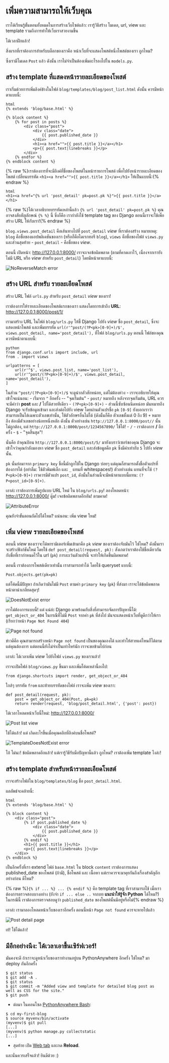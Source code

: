 # เพิ่มความสามารถให้เว็บคุณ

เราได้เรียนรู้ขั้นตอนทั้งหมดในการสร้างเว็บไซต์แล้ว: เรารู้วิธีสร้าง โมเดล, url, view และ template รวมถึงการทำให้เว็บเราสวยงามขึ้น

ได้เวลาฝึกแล้ว!

สิ่งแรกที่เราต้องการสำหรับบล็อกของเราคือ หน้าเว็บที่จะแสดงโพสต์หนึ่งโพสต์ของเรา ถูกไหม?

ซึ่งเรามีโมเดล `Post` แล้ว ดังนั้น เราไม่จำเป็นต้องเพิ่มอะไรลงไปใน `models.py`.

## สร้าง template ที่แสดงหน้ารายละเอียดของโพสต์

เราเริ่มด้วยการเพิ่มลิงค์ข้างในไฟล์ `blog/templates/blog/post_list.html` ดังนั้น ควรมีหน้าตาแบบนี้:

    html
    {% extends 'blog/base.html' %}
    
    {% block content %}
        {% for post in posts %}
            <div class="post">
                <div class="date">
                    {{ post.published_date }}
                </div>
                <h1><a href="">{{ post.title }}</a></h1>
                <p>{{ post.text|linebreaks }}</p>
            </div>
        {% endfor %}
    {% endblock content %}
    
    

{% raw %}เราต้องการที่จะมีลิงค์ที่ชื่อของโพสต์ในหน้ารายการโพสต์ เพื่อไปยังหน้ารายละเอียดของโพสต์ เปลี่ยนบรรทัด `<h1><a href="">{{ post.title }}</a></h1>` ให้เป็นแบบนี้:{% endraw %}

    html
    <h1><a href="{% url 'post_detail' pk=post.pk %}">{{ post.title }}</a></h1>
    

{% raw %}ได้เวลาอธิบายบรรทัดเหล่านี้แล้ว `{% url 'post_detail' pk=post.pk %}` คุณอาจสงสัยสัญลักษณ์ `{% %}` นี้ ซึ่งก็คือ เรากำลังใช้ template tag ของ Django ตอนนี้เราจะใช้เพื่อสร้าง URL ให้กับเรา!{% endraw %}

`blog.views.post_detail` คือเส้นทางไปที่ `post_detail` *view* ที่เราต้องสร้าง หมายเหตุ: `blog` คือชื่อของแอปพลิเคชันของเรา (หรือก็คือไดเรกทอรี `blog`), `views` คือชื่อของไฟล์ `views.py` และส่วนสุดท้าย - `post_detail` - คือชื่อของ *view*.

ตอนนี้ เปิดหน้า: http://127.0.0.1:8000/ เราจะเจอข้อผิดพลาด (ตามที่คาดเอาไว้, เนื่องจากเรายังไม่มี URL หรือ *view* สำหรับ `post_detail`) โดยมีหน้าตาแบบนี้:

![NoReverseMatch error][1]

 [1]: images/no_reverse_match2.png

## สร้าง URL สำหรับ รายละเอียดโพสต์

สร้าง URL ไฟล์ `urls.py` สำหรับ `post_detail` *view* ของเรา!

เราต้องการให้รายละเอียดของโพสต์แรกของเรา แสดงโดยการเข้าถึง **URL**: http://127.0.0.1:8000/post/1/

เรามาสร้าง URL ในไฟล์ `blog/urls.py` ให้ชี้ Django ไปยัง *view* ชื่อ `post_detail`, ซึ่งจะแสดงหน้าโพสต์ และเพิ่มบรรทัด `url(r'^post/(?P<pk>[0-9]+)/$', views.post_detail, name='post_detail'),` ที่ไฟล์ `blog/urls.py` ตอนนี้ ไฟล์ของคุณควรมีหน้าตาแบบนี้:

    python
    from django.conf.urls import include, url
    from . import views
    
    urlpatterns = [
        url(r'^$', views.post_list, name='post_list'),
        url(r'^post/(?P<pk>[0-9]+)/$', views.post_detail, name='post_detail'),
    ]
    

ในส่วน `^post/(?P<pk>[0-9]+)/$` จะดูน่ากลัวสักหน่อย, แต่ไม่ต้องห่วง - เราจะอธิบายให้คุณเข้าใจแน่นอน: - เริ่มจาก `^` อีกครั้ง -- "จุดเริ่มต้น" - `post/` หมายถึง หลังจากจุดเริ่มต้น, URL ควรจะมีคำว่า **post** และ **/** ไปได้สวยทีเดียว - `(?P<pk>[0-9]+)` - ส่วนนี้ซับซ้อนนิดหน่อย มันหมายถึง Django จะรับข้อมูลเข้ามา และส่งต่อไปยัง view โดยผ่านตัวแปรชื่อ `pk` `[0-9]` ยังบอกเราว่า สามารถเป็นได้เฉพาะตัวเลขเท่านั้น, ใช้ตัวอักษรอื่นไม่ได้ (ดังนั้นก็คือ ตัวเลขตั้งแต่ 0 ถึง 9) `+` หมายถึง ต้องมีตัวเลขอย่างน้อยหนึ่งหลัก ดังนั้น ตัวอย่างเช่น `http://127.0.0.1:8000/post//` นั้นไม่ถูกต้อง, แต่ `http://127.0.0.1:8000/post/1234567890/` ใช้ได้! - `/` - เราต้องการ **/** อีกครั้ง - `$` - "จุดสิ้นสุด"!

นั่นคือ ถ้าคุณป้อน `http://127.0.0.1:8000/post/5/` มายังเบราว์เซอร์ของคุณ Django จะเข้าใจว่าคุณกำลังมองหา *view* ชื่อ `post_detail` และส่งข้อมูลคือ `pk` ซึ่งมีค่าเท่ากับ `5` ไปยัง *view* นั้น.

`pk` นั้นย่อมาจาก `primary key` ชื่อนี้มักถูกใช้ใน Django บ่อยๆ แต่คุณก็สามารถตั้งชื่อตัวแปรที่ต้องการได้ (อย่าลืม: ใช้ตัวพิมพ์เล็ก และ `_` แทนที่ whitespaces!) ตัวอย่างเช่น แทนที่จะใช้ `(?P<pk>[0-9]+)` เราควรมีตัวแปร `post_id`, ดังนั้นในส่วนนี้จะมีหน้าตาแบบนี้แทน: `(?P<post_id>[0-9]+)`.

เอาล่ะ เราต้องการเพิ่มรูปแบบ URL ใหม่ ใน `blog/urls.py`! ลองโหลดหน้า: http://127.0.0.1:8000/ ตู๊ม! เจอข้อผิดพลาดอีกอัน! ตามคาด!

![AttributeError][2]

 [2]: images/attribute_error2.png

คุณยังจำขั้นตอนถัดไปได้ไหม? แน่นอน: เพิ่ม view ใหม่!

## เพิ่ม view รายละเอียดของโพสต์

ตอนนี้ *view* ของเราจะได้พารามิเตอร์เพิ่มเข้ามาคือ `pk` *view* ของเราต้องจับมันไว้ ใช่ไหม? ดังนั้นเราจะสร้างฟังก์ชันใหม่ โดยใช้ `def post_detail(request, pk):` สังเกตว่าเราต้องใช้ชื่อเดียวกันกับชื่อที่เรากำหนดไว้ใน url (`pk`) การละเว้นตัวแปรนี้ จะทำให้เกิดขึ้นผิดพลาด!

ตอนนี้ เราต้องการโพสต์เดียวเท่านั้น เราสามารถทำได้ โดยใช้ queryset แบบนี้:

    Post.objects.get(pk=pk)
    

แต่โค้ดนี้มีปัญหา ถ้าเกิดว่ามันไม่มี `Post` ตามค่า `primary key` (`pk`) ที่ส่งมา เราจะได้ข้อผิดพลาดหน้าตาน่าเกลียดสุดๆ!

![DoesNotExist error][3]

 [3]: images/does_not_exist2.png

เราไม่ต้องการแบบนี้! แต่ แน่ล่ะ Django มาพร้อมกับสิ่งที่สามารถจัดการปัญหานี้ได้: `get_object_or_404` ในกรณีที่ไม่มี `Post` จากค่า `pk` ที่ส่งไป มันจะแสดงหน้าเว็บที่ดูดีกว่าให้เรา (เรียกว่าหน้า `Page Not Found 404`)

![Page not found][4]

 [4]: images/404_2.png

ข่าวดีคือ คุณสามารถสร้างหน้า `Page not found` เป็นของคุณเองได้ และทำให้สวยแค่ไหนก็ได้ตามแต่คุณต้องการ แต่ตอนนี้ยังไม่จำเป็นเท่าไหร่นัก เราจะขอข้ามไปก่อน

เอาล่ะ ได้เวลาเพิ่ม *view* ไปยังไฟล์ `views.py` ของเราแล้ว!

เราจะเปิดไฟล์ `blog/views.py` ขึ้นมา และเพิ่มโค้ดเหล่านี้ลงไป:

    from django.shortcuts import render, get_object_or_404
    

ใกล้ๆ บรรทัด `from` และท้ายบรรทัดของไฟล์ เราจะเพิ่ม *view* ของเรา:

    def post_detail(request, pk):
        post = get_object_or_404(Post, pk=pk)
        return render(request, 'blog/post_detail.html', {'post': post})
    

ได้เวลาโหลดหน้าเว็บนี้ใหม่: http://127.0.0.1:8000/

![Post list view][5]

 [5]: images/post_list2.png

ใช้ได้แล้ว! แต่ เกิดอะไรขึ้นเมื่อคุณคลิกที่ลิงค์บนชื่อโพสต์?

![TemplateDoesNotExist error][6]

 [6]: images/template_does_not_exist2.png

โอ้ ไม่นะ! ข้อผิดพลาดอีกแล้ว! แต่เรารู้วิธีรับมือปัญหานี้แล้ว ถูกไหม? เราต้องเพิ่ม template ไงล่ะ!

## สร้าง template สำหรับหน้ารายละเอียดโพสต์

เราจะสร้างไฟล์ใน `blog/templates/blog` ชื่อ `post_detail.html`.

ผลลัพธ์จะคล้ายนี้:

    html
    {% extends 'blog/base.html' %}
    
    {% block content %}
        <div class="post">
            {% if post.published_date %}
                <div class="date">
                    {{ post.published_date }}
                </div>
            {% endif %}
            <h1>{{ post.title }}</h1>
            <p>{{ post.text|linebreaks }}</p>
        </div>
    {% endblock %}
    

เป็นอีกครั้งที่เรา extend ไฟล์ `base.html` ใน block `content` เราต้องการแสดง published_date ของโพสต์ (ถ้ามี), ชื่อโพสต์ และ เนื้อหา แต่เราควรจะมาคุยกันถึงเรื่องสำคัญอีกอย่างก่อน ดีไหม?

{% raw %}`{% if ... %} ... {% endif %}` คือ template tag ที่เราสามารถใช้ เมื่อเราต้องการตรวจสอบบางอย่าง (ยังจำ `if ... else ..` จากบท **แนะนำให้รู้จัก Python** ได้ไหม?) ในกรณีนี้ เราต้องการตรวจสอบดูว่า `published_date` ของโพสต์นั้นมีอยู่หรือไม่{% endraw %}

เอาล่ะ เรามาลองโหลดหน้าเว็บของเราอีกครั้ง ตอนนี้หน้า `Page not found` ควรจะหายไปแล้ว

![Post detail page][7]

 [7]: images/post_detail2.png

เย้! ใช้ได้แล้ว!

## มีอีกอย่างนึง: ได้เวลาเอาขึ้นเซิร์ฟเวอร์!

มันคงจะดี ถ้าเราจะดูหน้าเว็บของเราทำงานอยู่บน PythonAnywhere อีกครั้ง ใช่ไหม? มา deploy กันอีกครั้ง

    $ git status
    $ git add -A .
    $ git status
    $ git commit -m "Added view and template for detailed blog post as well as CSS for the site."
    $ git push
    

*   ต่อมา ในคอนโซล [PythonAnywhere Bash][8]:

 [8]: https://www.pythonanywhere.com/consoles/

    $ cd my-first-blog
    $ source myvenv/bin/activate
    (myvenv)$ git pull
    [...]
    (myvenv)$ python manage.py collectstatic
    [...]
    

*   สุดท้าย เปิด [Web tab][9] และกด **Reload**.

 [9]: https://www.pythonanywhere.com/web_app_setup/

และนั่นควรเสร็จแล้ว! ยินดีด้วย :)